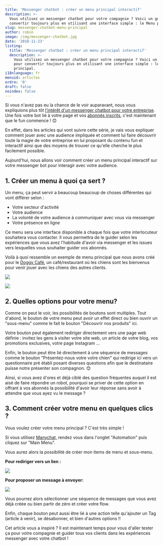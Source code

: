 ```yaml
---
title: 'Messenger chatbot : créer un menu principal interactif'
description: >-
  Vous utilisez un messenger chatbot pour votre compagnie ? Voici un guide pour
  convertir toujours plus en utilisant une interface simple : le Menu principal.
slug: messenger-chatbot-menu-principal
author: robin
image: /img/messenger-chatbot.jpg
date: '2018-11-23'
listing:
  title: 'Messenger chatbot : créer un menu principal interactif'
  description: >-
    Vous utilisez un messenger chatbot pour votre compagnie ? Voici un guide
    pour convertir toujours plus en utilisant une interface simple : le Menu
    principal.
i18nlanguage: fr
menuid: articles
ordre: '0'
draft: false
noindex: false
---
```

Si vous n'avez pas eu la chance de le voir auparavant, nous vous expliquions plus tôt [l'intérêt d'un messenger chatbot pour votre entreprise](https://www.akiamarketing.ca/articles/courriel-marketing-vs-messenger-chatbot/). Une fois votre bot lié à votre page et vos [abonnés inscrits](https://www.akiamarketing.ca/articles/obtenir-abonnes-messenger-bot/), c'est maintenant que le fun commence ! 😊

En effet, dans les articles qui vont suivre cette série, je vais vous expliquer comment jouer avec une audience impliquée et comment lui faire découvrir toute la magie de votre entreprise en lui proposant du contenu fun et interactif ainsi que des moyens de trouver ce qu'elle cherche le plus facilement possible.

Aujourd'hui, nous allons voir comment créer un menu principal interactif sur votre messenger bot pour interagir avec votre audience.

## 1. Créer un menu à quoi ça sert ?

Un menu, ça peut servir a beaucoup beaucoup de choses différentes qui vont différer selon :

* Votre secteur d'activité
* Votre audience
* La volonté de votre audience à communiquer avec vous via messenger
* Votre présence en ligne

Ce menu sera une interface disponible à chaque fois que votre interlocuteur souhaitera vous contacter. Il vous permettra de le guider selon les expériences que vous avez l'habitude d'avoir via messenger et les issues vers lesquelles vous souhaiter guider vos abonnés.

Voilà à quoi ressemble un exemple de menu principal que nous avons créé pour le [Doggy Café](https://www.facebook.com/LeDoggyCafe/), un café/restaurant où les chiens sont les bienvenus pour venir jouer avec les chiens des autres clients.

![](/img/menu-chatbot-doggycafé1.png)

![](/img/menu-chatbot-doggycafé-2.png)

## 2. Quelles options pour votre menu?

Comme on peut le voir, les possibilités de boutons sont multiples. Tout d'abord, le bouton de votre menu peut avoir un effet direct ou bien ouvrir un "sous-menu" comme le fait le bouton "Découvrir nos produits" ici.

Votre bouton peut également rediriger directement vers une page web définie : invitez les gens à visiter votre site web, un article de votre blog, vos promotions exclusives, votre page Instagram ... 

Enfin, le bouton peut être lié directement à une séquence de messages comme le bouton "Présentez-nous votre votre chien" qui redirige ici vers un questionnaire pré établi posant diverses questions afin que le destinataire puisse notre présenter son compagnon. 😊

Ainsi, si vous avez d'ores et déjà ciblé des question fréquentes auquel il est aisé de faire répondre un robot, pourquoi se priver de cette option en offrant à vos abonnés la possibilité d'avoir leur réponse sans avoir à attendre que vous ayez vu le message ? 

## 3. Comment créer votre menu en quelques clics ?

Vous voulez créer votre menu principal ? C'est très simple ! 

Si vous utilisez [Manychat,](https://manychat.com) rendez vous dans l'onglet "Automation" puis cliquez sur "Main Menu".

Vous aurez alors la possibilité de créer mon items de menu et sous-menu.

**Pour rediriger vers un lien :**

![](/img/capture-d’écran-2018-11-23-à-15.27.31.png)

**Pour proposer un message à envoyer:**

![](/img/capture-d’écran-2018-11-23-à-15.29.55.png)

Vous pourrez alors sélectionner une séquence de messages que vous avez déjà créée ou bien partir de zéro et créer votre flow. 

Enfin, chaque bouton peut aussi être lié à une action telle qu'ajouter un Tag (article à venir), se désabonner, et bien d'autres options !! 

Cet article vous a inspiré ? Il est maintenant temps pour vous d'aller tester ça pour votre compagnie et guider tous vos clients dans les expériences messenger avec votre chatbot !
